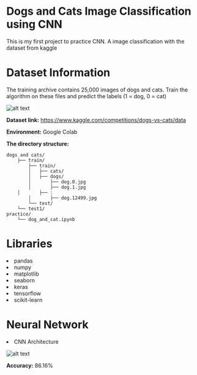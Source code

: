 # Dogs and Cats Image Classification using CNN
This is my first project to practice CNN. A image classification with the dataset from kaggle

# Dataset Information

The training archive contains 25,000 images of dogs and cats. Train the algorithm on these files and predict the labels (1 = dog, 0 = cat)

![alt text](https://github.com/ttrung14/Dogs-and-Cats-Classification/blob/92a8c0de95b45b25c3705c86e4dd83def9bf12d7/image/536aa78069bedddb13c60c3a.webp?raw=true)


**Dataset link:** https://www.kaggle.com/competitions/dogs-vs-cats/data

**Environment:** Google Colab

**The directory structure:**
```
dogs and cats/
	├── train/
        ├── train/
        │   ├── cats/
        │   ├── dogs/
        │       ├── dog.0.jpg
        │       ├── dog.1.jpg
	│       ├── :
        │       ├── dog.12499.jpg
        └── test/
    └── test1/
practice/
	└── dog_and_cat.ipynb
```
# Libraries

<li>pandas
<li>numpy
<li>matplotlib
<li>seaborn
<li>keras
<li>tensorflow
<li>scikit-learn

# Neural Network

<li>CNN Architecture

![alt text](https://github.com/ttrung14/Dogs-and-Cats-Classification/blob/92a8c0de95b45b25c3705c86e4dd83def9bf12d7/image/316611236_668344351335441_8492339308702307296_n.png?raw=true)
  
**Accuracy:** 86.16%
